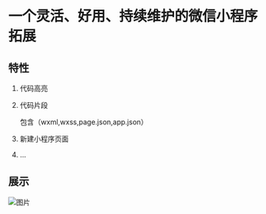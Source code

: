 # 一个灵活、好用、持续维护的微信小程序拓展


## 特性

1. 代码高亮

2. 代码片段

    包含（wxml,wxss,page.json,app.json）

3. 新建小程序页面

4. ...


## 展示
![图片](https://github.com/masterZSH/dy/blob/master/resources/images/1.gif)